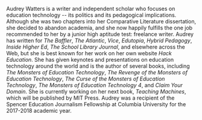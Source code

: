 Audrey Watters is a writer and independent scholar who focuses on education technology -- its politics and its pedagogical implications. Although she was two chapters into her Comparative Literature dissertation, she decided to abandon academia, and she now happily fulfills the one job recommended to her by a junior high aptitude test: freelance writer. Audrey has written for *The Baffler*, *The Atlantic*, *Vice*, *Edutopia*, *Hybrid Pedagogy*, *Inside Higher Ed*, *The School Library Journal*, and elsewhere across the Web, but she is best known for her work on her own website *Hack Education*. She has given keynotes and presentations on education technology around the world and is the author of several books, including *The Monsters of Education Technology*, *The Revenge of the Monsters of Education Technology*, *The Curse of the Monsters of Education Technology*, *The Monsters of Education Technology 4*, and *Claim Your Domain*. She is currently working on her next book, *Teaching Machines*, which will be published by MIT Press. Audrey was a recipient of the Spencer Education Journalism Fellowship at Columbia University for the 2017-2018 academic year.
